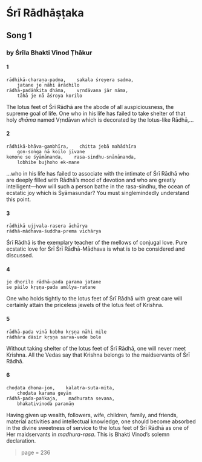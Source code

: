 # Śrī Rādhāṣṭaka

## Song 1

### by Śrīla Bhakti Vinod Ṭhākur

#### 1

    rādhikā-charaṇa-padma,    sakala śreyera sadma,
        jatane je nāhi ārādhilo
    rādhā-padāṅkita dhāma,    vṛndāvana jār nāma,
        tāhā je nā āśroya korilo

The lotus feet of Śrī Rādhā are the abode of all auspiciousness, the supreme goal of life. One who in his life has failed to take shelter of that holy *dhāma* named Vṛndāvan which is decorated by the lotus-like Rādhā,…

#### 2

    rādhikā-bhāva-gambhīra,    chitta jebā mahādhīra
        goṇ-soṅga nā koilo jīvane
    kemone se śyāmānanda,    rasa-sindhu-snānānanda,
        lobhibe bujhoho ek-mane

…who in his life has failed to associate with the intimate of Śrī Rādhā who are deeply filled with Rādhā’s mood of devotion and who are greatly intelligent—how will such a person bathe in the rasa-sindhu, the ocean of ecstatic joy which is Śyāmasundar? You must singlemindedly understand this point.

#### 3

    rādhikā ujjvala-rasera āchārya
    rādhā-mādhava-śuddha-prema vichārya

Śrī Rādhā is the exemplary teacher of the mellows of conjugal love. Pure ecstatic love for Śrī Śrī Rādhā-Mādhava is what is to be considered and discussed.

#### 4

    je dhorilo rādhā-pada parama jatane
    se pāilo kṛṣṇa-pada amūlya-ratane

One who holds tightly to the lotus feet of Śrī Rādhā with great care will certainly attain the priceless jewels of the lotus feet of Krishna.

#### 5

    rādhā-pada vinā kobhu kṛṣṇa nāhi mile
    rādhāra dāsīr kṛṣṇa sarva-vede bole

Without taking shelter of the lotus feet of Śrī Rādhā, one will never meet Krishna. All the Vedas say that Krishna belongs to the maidservants of Śrī Rādhā.

#### 6

    choḍata dhona-jon,    kalatra-suta-mita,
        choḍata karama geyān
    rādhā-pada-paṅkaja,    madhurata sevana,
        bhakativinoda paramāṇ

Having given up wealth, followers, wife, children, family, and friends, material activities and intellectual knowledge, one should become absorbed in the divine sweetness of service to the lotus feet of Śrī Rādhā as one of Her maidservants in *madhura-rasa*. This is Bhakti Vinod’s solemn declaration.


> page = 236